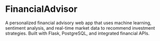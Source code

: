 # FinancialAdvisor
A personalized financial advisory web app that uses machine learning, sentiment analysis, and real-time market data to recommend investment strategies. Built with Flask, PostgreSQL, and integrated financial APIs.
